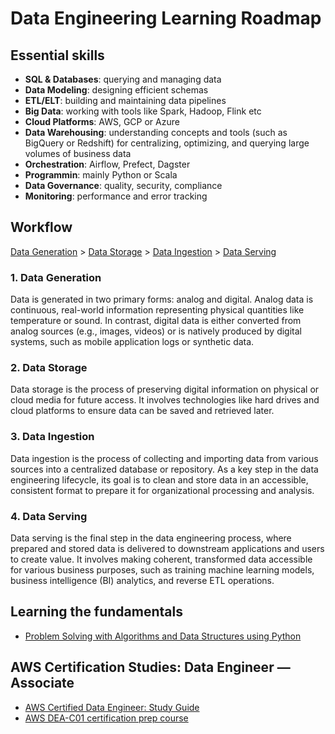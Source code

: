# Data Engineering Learning Roadmap

## Essential skills
- **SQL & Databases**: querying and managing data
- **Data Modeling**: designing efficient schemas
- **ETL/ELT**: building and maintaining data pipelines
- **Big Data**: working with tools like Spark, Hadoop, Flink etc
- **Cloud Platforms**: AWS, GCP or Azure
- **Data Warehousing**: understanding concepts and tools (such as BigQuery or Redshift) for centralizing, optimizing, and querying large volumes of business data
- **Orchestration**: Airflow, Prefect, Dagster
- **Programmin**: mainly Python or Scala
- **Data Governance**: quality, security, compliance
- **Monitoring**: performance and error tracking

## Workflow
[Data Generation](https://github.com/clazinski/data-engineering-studies/tree/main?tab=readme-ov-file#1-data-generation) > [Data Storage](https://github.com/clazinski/data-engineering-studies/tree/main?tab=readme-ov-file#2-data-storage) > [Data Ingestion](https://github.com/clazinski/data-engineering-studies/tree/main?tab=readme-ov-file#3-data-ingestion) > [Data Serving](https://github.com/clazinski/data-engineering-studies/tree/main?tab=readme-ov-file#4-data-serving)

### 1. Data Generation
Data is generated in two primary forms: analog and digital. Analog data is continuous, real-world information representing physical quantities like temperature or sound. In contrast, digital data is either converted from analog sources (e.g., images, videos) or is natively produced by digital systems, such as mobile application logs or synthetic data.

### 2. Data Storage
Data storage is the process of preserving digital information on physical or cloud media for future access. It involves technologies like hard drives and cloud platforms to ensure data can be saved and retrieved later.

### 3. Data Ingestion
Data ingestion is the process of collecting and importing data from various sources into a centralized database or repository. As a key step in the data engineering lifecycle, its goal is to clean and store data in an accessible, consistent format to prepare it for organizational processing and analysis.

### 4. Data Serving
Data serving is the final step in the data engineering process, where prepared and stored data is delivered to downstream applications and users to create value. It involves making coherent, transformed data accessible for various business purposes, such as training machine learning models, business intelligence (BI) analytics, and reverse ETL operations.

## Learning the fundamentals
- [Problem Solving with Algorithms and Data Structures using Python](https://runestone.academy/ns/books/published/pythonds/index.html)
  
## AWS Certification Studies: Data Engineer — Associate
- [AWS Certified Data Engineer: Study Guide](https://itbooks.ir/assets/files/books/cloud-computing/aws-certified-data-engineer-study-guide.pdf)
- [AWS DEA-C01 certification prep course](https://www.udemy.com/course/aws-data-engineer/learn/lecture/40392584?start=0#overview)
